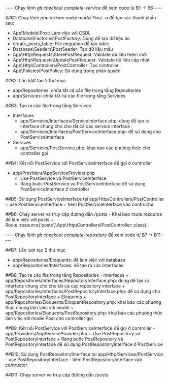 ---- Chạy lệnh *git checkout complete-service* để xem code từ B1 -> B6 ----

##B1: Chạy lệnh *php artisan make:model Post -a* để tạo các thành phần sau:
- App\Models\Post: Làm việc với CSDL
- Database\Factories\PostFactory: Dùng để tạo dữ liệu ảo
- create_posts_table: File migration để tạo table
- Database\Seeders\PostSeeder: Tạo dữ liệu mẫu
- App\Http\Requests\StorePostRequest: Validate dữ liệu thêm mới
- App\Http\Requests\UpdatePostRequest: Validate dữ liệu cập nhật
- App\Http\Controllers\PostController: Tạo controller
- App\Policies\PostPolicy: Sử dụng trong phân quyền

##B2: Lần lượt tạo 2 thư mục 
- app/Repositories: chứa tất cả các file trong tầng Repositories
- app/Services: chứa tất cả các file trong tầng Services

##B3: Tạo ra các file trong tầng Services
- Interfaces
    + app/Services/Interfaces/ServiceInterface.php: dùng để tạo ra interface chung cho cho tất cả các service interface
    + app/Services/Interfaces/PostServiceInterface.php: để sử dụng cho PostServiceInterface
- Services
    + app/Services/PostService.php: khai báo các phương thức cho controller gọi

##B4: Kết nối PostService với PostServiceInterface để gọi ở controller
- app/Providers/AppServiceProvider.php
    + Use PostService và PostServiceInterface
    + Ràng buộc PostService và PostServiceInterface để sử dụng PostServiceInterface ở controller

##B5: Sử dụng PostServiceInterface tại app/Http/Controllers/PostController
    + use PostServiceInterface
    + tiêm PostServiceInterface vào contructor

##B6: Chạy server và truy cập đường dẫn /posts
    - Khai báo route resource để làm việc với posts
        + Route::resource('posts',\App\Http\Controllers\PostController::class);

---- Chạy lệnh *git checkout complete-repository* để xem code từ B7 -> B11 ----

##B7: Lần lượt tạo 2 thư mục
- app/Repositories/Eloquents: để làm việc với database
- app/Repositories/Interfaces: để tạo ra các Interfaces

##B8: Tạo ra các file trong tầng Repositories
    - Interfaces
        + app/Repositories/Interfaces/RepositoryInterface.php: dùng để tạo ra interface chung cho cho tất cả các repository interface
        + app/Repositories/Interfaces/PostRepositoryInterface.php: để sử dụng cho PostRepositoryInterface
    + Eloquents
        + app/Repositories/Eloquents/EloquentRepository.php: khai báo các phương thức chung làm việc với model
        + app/Repositories/Eloquents/PostRepository.php: khai báo các phương thức làm việc với model Post  cho controller gọi

##B9: Kết nối PostService với PostServiceInterface để gọi ở controller
    - app/Providers/AppServiceProvider.php 
        + Use PostRepository và PostRepositoryInterface
        + Ràng buộc PostRepository và PostRepositoryInterface để sử  dụng PostRepositoryInterface ở PostService

##B10: Sử dụng PostRepositoryInterface tại app/Http/Services/PostService
    - use PostRepositoryInterface
    - tiêm PostRepositoryInterface vào contructor

##B11: Chạy server và truy cập đường dẫn /posts
